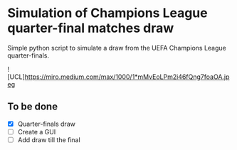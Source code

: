 # Simulation of Champions League quarter-final matches draw

Simple python script to simulate a draw from the UEFA Champions League quarter-finals.

![UCL]https://miro.medium.com/max/1000/1*mMvEoLPm2i46fQng7foaOA.jpeg

## To be done
-[x] Quarter-finals draw
-[ ] Create a GUI
-[ ] Add draw till the final